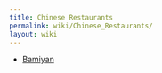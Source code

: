 ```yaml
---
title: Chinese Restaurants
permalink: wiki/Chinese_Restaurants/
layout: wiki
---
```


-   [Bamiyan](/wiki/Bamiyan "wikilink")

